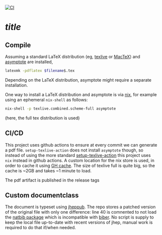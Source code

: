 [![CI](https://github.com/alessandrocandolini/$repo_name$/actions/workflows/ci.yml/badge.svg)](https://github.com/alessandrocandolini/$repo_name$/actions/workflows/ci.yml)

# $title$

## Compile

Assuming a standard LaTeX distribution (eg, [texlive](https://tug.org/texlive/) or [MacTeX](https://www.tug.org/mactex/)) and [asymptote](https://asymptote.sourceforge.io/) are installed,
```bash
latexmk -pdflatex $filename$.tex
```
Depending on the LaTeX distribution, asymptote might require a separate installation.

One way to install a LaTeX distribution and asymptote is via [nix](https://nixos.org/), for example using an ephemeral `nix-shell` as follows:
```bash
nix-shell -p texlive.combined.scheme-full asymptote
```
(here, the full tex distribution is used)

## CI/CD 

This project uses github actions to ensure at every commit we can generate a pdf file. 
`setup-texlive-action` does not install `asymptote` though, so instead of using the more standard [setup-texlive-action](https://github.com/teatimeguest/setup-texlive-action) this project uses `nix` instead in github actions. A custom location for the nix store is used, in order to cache it using [GH cache](https://github.com/actions/cache). The size of texlive full is quite big, so the cache is ~2GB and takes ~1 minute to load.

The pdf artifact is published in the release tags

## Custom documentclass

The document is typeset using [jheppub](https://jhep.sissa.it/jhep/help/JHEP_TeXclass.jsp). The repo stores a patched version of the original file with only one difference: line 40 is comnented to not load the [natbib package](https://ctan.org/pkg/natbib) which is incompatible with [biber](https://ctan.org/pkg/biber?lang=en). No script is supply to keep the local file up-to-date with recent versions of jhep, manual work is required to do that if/when needed.

